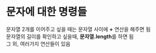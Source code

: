 # 문자에 대한 명령들
문자열 2개를 이어주고 싶을 때는 문자열 사이에 **+** 연산을 해주면 됨   
문자열의 길이를 확인하고 싶을때, **문자열.length**를 하면 됨   
그 외, 여러가지 연산들이 있음
